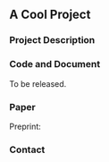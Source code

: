 ## A Cool Project 


### Project Description


### Code and Document

To be released.

### Paper

Preprint:

### Contact
